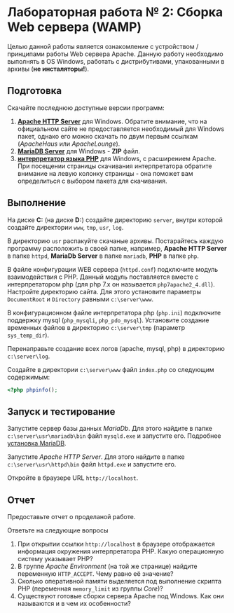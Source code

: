 # Лабораторная работа № 2: Сборка Web сервера (WAMP)

Целью данной работы является ознакомление с устройством / принципами работы Web сервера Apache. Данную работу необходимо выполнять в OS Windows, работать с дистрибутивами, упакованными в архивы (__не инсталяторы!__).

## Подготовка

Скачайте последнюю доступные версии программ:

1. [__Apache HTTP Server__](https://httpd.apache.org) для Windows. Обратите внимание, что на официальном сайте не предоставляется необходимый для Windows пакет, однако его можно скачать по двум первым ссылкам (_ApacheHaus_ или _ApacheLounge_).
2. [__MariaDB Server__](https://mariadb.org/) для Windows - __ZIP__ файл.
3. [__интерпретатор языка PHP__](https://php.net) для Windows, с расширением Apache. При посещении страницы скачивания интерпретатора обратите внимание на левую колонку страницы - она поможет вам определиться с выбором пакета для скачивания.

## Выполнение

На диске __С:__ (на диске __D:__) создайте директорию `server`, внутри которой создайте директории `www`, `tmp`, `usr`, `log`.

В директорию `usr` распакуйте скачаные архивы. Постарайтесь каждую программу расположить в своей папке, например, __Apache HTTP Server__ в папке `httpd`, __MariaDb Server__ в папке `mariadb`, __PHP__ в папке `php`.

В файле конфигурации WEB сервера (`httpd.conf`) подключите модуль взаимодействия с PHP. Данный модуль поставляется вместе с интерпретатором php (для php 7.x он называется `php7apache2_4.dll`). Настройте директорию сайта. Для этого установите параметры `DocumentRoot` и `Directory` равными `c:\server\www`.

В конфигурационном файле интерпретатора php (`php.ini`) подключите поддержку mysql (`php_mysqli`, `php_pdo_mysql`). Установите создание временных файлов в директорию `c:\server\tmp` (параметр `sys_temp_dir`).

Перенаправьте создание всех логов (apache, mysql, php) в директорию `c:\server\log`.

Создайте в директории `c:\server\www` файл `index.php` со следующим содержимым:

```php
<?php phpinfo();
```

## Запуск и тестирование

Запустите сервер базы данных _MariaDb_. Для этого найдите в папке `c:\server\usr\mariadb\bin` файл `mysqld.exe` и запустите его. Подробнее [установка MariaDB](https://mariadb.com/kb/en/installing-mariadb-windows-zip-packages/).

Запустите _Apache HTTP Server_. Для этого найдите в папке `c:\server\usr\httpd\bin` файл `httpd.exe` и запустите его. 

Откройте в браузере URL `http://localhost`.

## Отчет

Предоставьте отчет о проделаной работе.

Ответьте на следующие вопросы
 
1. При открытии ссылки `http://localhost` в браузере отображается информация окружения интерпретатора PHP. Какую операционную систему указывает PHP?
2. В группе _Apache Environment_ (на той же странице) найдите переменную `HTTP_ACCEPT`. Чему равно её значение?
3. Сколько оперативной памяти выделяется под выполнение скрипта PHP (переменная `memory_limit` из группы _Core_)?
4. Существуют готовые сборки сервера Apache под Windows. Как они называются и в чем их особенности?
